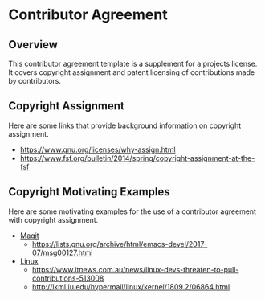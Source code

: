 # Contributor Agreement

## Overview

This contributor agreement template is a supplement for a projects
license.  It covers copyright assignment and patent licensing of
contributions made by contributors.

## Copyright Assignment

Here are some links that provide background information on copyright
assignment.

- https://www.gnu.org/licenses/why-assign.html
- https://www.fsf.org/bulletin/2014/spring/copyright-assignment-at-the-fsf

## Copyright Motivating Examples

Here are some motivating examples for the use of a contributor
agreement with copyright assignment.

- [Magit][magit]
    - <https://lists.gnu.org/archive/html/emacs-devel/2017-07/msg00127.html>
- [Linux][linux]
    - <https://www.itnews.com.au/news/linux-devs-threaten-to-pull-contributions-513008>
    - <http://lkml.iu.edu/hypermail/linux/kernel/1809.2/06864.html>

[magit]: <https://magit.vc/>
[linux]: <https://www.kernel.org/>
